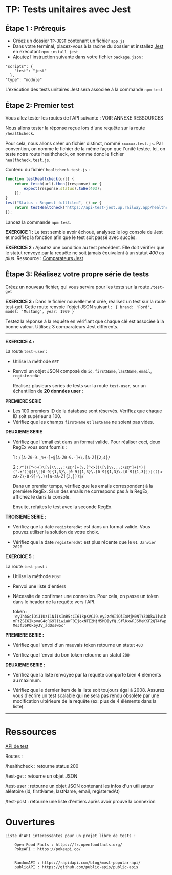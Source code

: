 # TP: Tests unitaires avec Jest

## Étape 1 : Prérequis  

- Créez un dossier ``TP-JEST`` contenant un fichier ``app.js``
- Dans votre terminal, placez-vous à la racine du dossier et installez [Jest](https://jestjs.io/fr/) en 
exécutant ``npm install jest``
- Ajoutez l'instruction suivante dans votre fichier ``package.json`` :
``` 
"scripts": {
	"test": "jest"
  },
"type": "module" 
```
L'exécution des tests unitaires Jest sera associée  à la commande ``npm test``


## Étape 2: Premier test

Vous allez tester les routes de l'API suivante : VOIR ANNEXE RESSOURCES

Nous allons tester la réponse reçue lors d'une requête sur la route ``/healthcheck``.

Pour cela, nous allons créer un fichier distinct, nommé ``xxxxxx.test.js``. Par convention, on nomme le 
fichier de la même façon que l'unité testée. Ici, on teste notre route healthcheck, on nomme donc le fichier ``healthcheck.test.js``.

Contenu du fichier ``healtcheck.test.js`` :


```javascript 
function testHealtcheck(url) {
	return fetch(url).then((response) => {
		expect(response.status).toBe(403);
	});
}
test("Status : Request fullfiled", () => {
	return testHealtcheck("https://api-test-jest.up.railway.app/healthcheck");
});
```
Lancez la commande ``npm test``. 

**EXERCICE 1 :** Le test semble avoir échoué, analysez le log console de Jest et modifiez la fonction afin 
que le test soit passé avec succès.

**EXERCICE 2 :** Ajoutez une condition au test précédent. Elle doit vérifier que le statut renvoyé par la requête ne soit jamais équivalent à un statut *400 ou plus*.
Ressource : [Comparateurs Jest](https://jestjs.io/fr/docs/using-matchers)

## Étape 3: Réalisez votre propre série de tests

Créez un nouveau fichier, qui vous servira pour les tests sur la route ``/test-get``
 
 **EXERCICE 3 :** 
 Dans le fichier nouvellement créé, réalisez un test sur la route test-get. Cette route renvoie l'objet JSON suivant : 
 ``
 {
    brand: 'Ford',
    model: 'Mustang',
    year: 1969
}``

Testez la réponse à la requête en vérifiant que chaque clé est associée à la bonne valeur. Utilisez 3 comparateurs Jest différents.

---

**EXERCICE 4 :**

La route ``test-user`` : 
- Utilise la méthode ``GET``
- Renvoi un objet JSON composé de ``id``, ``firstName``, ``lastName``, ``email``, ``registeredAt``

  Réalisez plusieurs séries de tests sur la route ``test-user``, sur un échantillon de **20 données user** : 

**PREMIERE SERIE**
- Les 100 premiers ID de la database sont réservés. Vérifiez que chaque ID soit supérieur à 100.
- Vérifiez que les champs ``firstName`` et ``lastName`` ne soient pas vides.

**DEUXIEME SERIE**
- Vérifiez que l'email est dans un format valide. Pour réaliser ceci, deux RegEx vous sont fournis : 


  1 : ``/[A-Z0-9._%+-]+@[A-Z0-9.-]+\.[A-Z]{2,4}/``

  2 :  ``/^(([^<>()\[\]\\.,;:\s@"]+(\.[^<>()\[\]\\.,;:\s@"]+)*)|(".+"))@((\[[0-9]{1,3}\.[0-9]{1,3}\.[0-9]{1,3}\.[0-9]{1,3}])|(([a-zA-Z\-0-9]+\.)+[a-zA-Z]{2,}))$/``
	
  Dans un premier temps, vérifiez que les emails correspondent à la première RegEx. Si un des emails ne correspond pas à la RegEx, affichez le dans la console.
	
  Ensuite, refaites le test avec la seconde RegEx. 

**TROISIEME SERIE :** 

- Vérifiez que la date ``registeredAt`` est dans un format valide. Vous pouvez utiliser la solution de votre choix.

- Vérifiez que la date ``registeredAt`` est plus récente que le ``01 Janvier 2020``

**EXERCICE 5 :**

La route ``test-post`` : 

- Utilise la méthode ``POST``

- Renvoi une liste d'entiers

- Nécessite de confirmer une connexion. Pour cela, on passe un token dans le header de la requête vers l'API. 

  token : ``'eyJhbGciOiJIUzI1NiIsInR5cCI6IkpXVCJ9.eyJzdWIiOiIxMjM0NTY3ODkwIiwibmFtZSI6IkpvaG4gRG9lIiwiaWF0IjoxNTE2MjM5MDIyfQ.SflKxwRJSMeKKF2QT4fwpMeJf36POk6yJV_adQssw5c'``

**PREMIERE SERIE :**

- Vérifiez que l'envoi d'un mauvais token retourne un statut ``403``

- Vérifiez que l'envoi du bon token retourne un statut ``200``

**DEUXIEME SERIE :**

- Vérifiez que la liste renvoyée par la requête comporte bien 4 éléments au maximum. 

- Vérifiez que le dernier item de la liste soit toujours égal à 2008. Assurez vous d'écrire un test scalable qui ne sera pas rendu obsolète par une modification ultérieure de la requête (ex: plus de 4 éléments dans la liste).



---
 
# Ressources

[API de test ](https://api-test-jest.up.railway.app/)


Routes : 

/healthcheck : retourne status 200

/test-get : retourne un objet JSON

/test-user : retourne un objet JSON contenant les infos d'un utilisateur aléatoire (id, firstName, lastName, email, registeredAt)

/test-post : retourne une liste d'entiers après avoir prouvé la connexion


# Ouvertures

	Liste d'API intéressantes pour un projet libre de tests :
	
		Open Food Facts : https://fr.openfoodfacts.org/
		PokeAPI : https://pokeapi.co/
	

		RandomAPI : https://rapidapi.com/blog/most-popular-api/
		publicAPI : https://github.com/public-apis/public-apis
